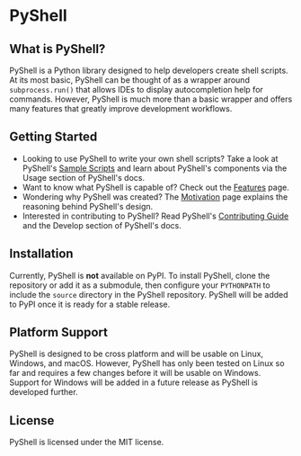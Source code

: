 # PyShell
## What is PyShell?
PyShell is a Python library designed to help developers create shell scripts.
At its most basic, PyShell can be thought of as a wrapper around
`subprocess.run()` that allows IDEs to display autocompletion help for commands.
However, PyShell is much more than a basic wrapper and offers many features that
greatly improve development workflows.

## Getting Started
- Looking to use PyShell to write your own shell scripts? Take a look at
  PyShell's [Sample Scripts](learn/sample-scripts.md) and learn about PyShell's
  components via the Usage section of PyShell's docs.
- Want to know what PyShell is capable of? Check out the [Features](develop/features.md)
  page.
- Wondering why PyShell was created? The [Motivation](motivation.md) page
  explains the reasoning behind PyShell's design.
- Interested in contributing to PyShell? Read PyShell's
  [Contributing Guide](contribute/contributing.md) and the Develop section of
  PyShell's docs.

## Installation
Currently, PyShell is **not** available on PyPI. To install PyShell, clone the
repository or add it as a submodule, then configure your `PYTHONPATH` to include
the `source` directory in the PyShell repository. PyShell will be added to PyPI
once it is ready for a stable release.

## Platform Support
PyShell is designed to be cross platform and will be usable on Linux, Windows,
and macOS. However, PyShell has only been tested on Linux so far and requires a
few changes before it will be usable on Windows. Support for Windows will be
added in a future release as PyShell is developed further.

## License
PyShell is licensed under the MIT license.
